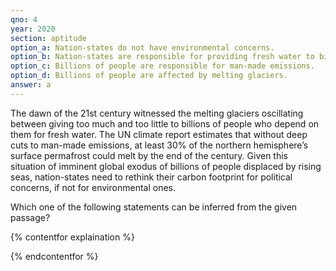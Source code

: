 ```yaml
---
qno: 4
year: 2020
section: aptitude
option_a: Nation-states do not have environmental concerns.
option_b: Nation-states are responsible for providing fresh water to billions of people.
option_c: Billions of people are responsible for man-made emissions.
option_d: Billions of people are affected by melting glaciers.
answer: a   
---
```




The dawn of the 21st century witnessed the melting glaciers oscillating between giving too much and too little to billions of people who depend on them for fresh water. The UN climate report estimates that without deep cuts to man-made emissions, at least 30% of the northern hemisphere’s surface permafrost could melt by the end of the century. Given this situation of imminent global exodus of billions of people displaced by rising seas, nation-states need to rethink their carbon footprint for political concerns, if not for environmental ones.

Which one of the following statements can be inferred from the given passage?

{% contentfor explaination %}

{% endcontentfor %}